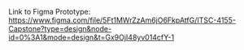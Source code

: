 Link to Figma Prototype: https://www.figma.com/file/5Ft1MWrZzAm6jO6FkpAtfG/ITSC-4155-Capstone?type=design&node-id=0%3A1&mode=design&t=Gx9OjI48yv014cfY-1
